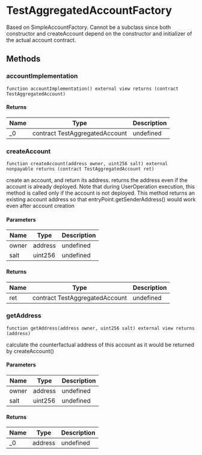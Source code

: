 # TestAggregatedAccountFactory





Based on SimpleAccountFactory. Cannot be a subclass since both constructor and createAccount depend on the constructor and initializer of the actual account contract.



## Methods

### accountImplementation

```solidity
function accountImplementation() external view returns (contract TestAggregatedAccount)
```






#### Returns

| Name | Type | Description |
|---|---|---|
| _0 | contract TestAggregatedAccount | undefined |

### createAccount

```solidity
function createAccount(address owner, uint256 salt) external nonpayable returns (contract TestAggregatedAccount ret)
```

create an account, and return its address. returns the address even if the account is already deployed. Note that during UserOperation execution, this method is called only if the account is not deployed. This method returns an existing account address so that entryPoint.getSenderAddress() would work even after account creation



#### Parameters

| Name | Type | Description |
|---|---|---|
| owner | address | undefined |
| salt | uint256 | undefined |

#### Returns

| Name | Type | Description |
|---|---|---|
| ret | contract TestAggregatedAccount | undefined |

### getAddress

```solidity
function getAddress(address owner, uint256 salt) external view returns (address)
```

calculate the counterfactual address of this account as it would be returned by createAccount()



#### Parameters

| Name | Type | Description |
|---|---|---|
| owner | address | undefined |
| salt | uint256 | undefined |

#### Returns

| Name | Type | Description |
|---|---|---|
| _0 | address | undefined |




